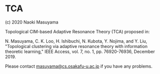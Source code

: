 # TCA

(c) 2020 Naoki Masuyama
 
Topological CIM-based Adaptive Resonance Theory (TCA) proposed in:

N. Masuyama, C. K. Loo, H. Ishibuchi, N. Kubota, Y. Nojima, and Y. Liu, "Topological clustering via adaptive resonance theory with information theoretic learning," IEEE Access, vol. 7, no. 1, pp. 76920-76936, December 2019.

Please contact masuyama@cs.osakafu-u.ac.jp if you have any problems.



